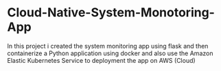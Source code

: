 # Cloud-Native-System-Monotoring-App
In this project i created the system monitoring app using flask and then containerize a Python application using docker and  also use the Amazon Elastic Kubernetes Service  to deployment the app on AWS (Cloud)

